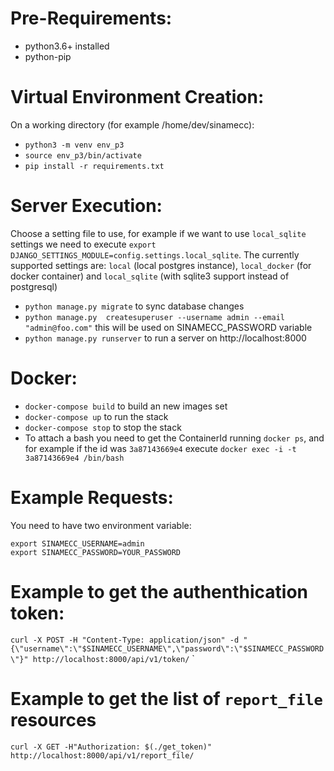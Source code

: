 Pre-Requirements:
=================
- python3.6+ installed
- python-pip

Virtual Environment Creation:
=============================
On a working directory (for example /home/dev/sinamecc):
- `python3 -m venv env_p3`
- `source env_p3/bin/activate`
- `pip install -r requirements.txt`

Server Execution:
=================
Choose a setting file to use, for example if we want to use `local_sqlite` settings we need to execute `export DJANGO_SETTINGS_MODULE=config.settings.local_sqlite`.
The currently supported settings are: `local` (local postgres instance), `local_docker` (for docker container) and `local_sqlite` (with sqlite3 support instead of postgresql)

- `python manage.py migrate` to sync database changes
- `python manage.py  createsuperuser --username admin --email "admin@foo.com"` this will be used on SINAMECC_PASSWORD variable 
- `python manage.py runserver` to run a server on http://localhost:8000


Docker:
========
- `docker-compose build` to build an new images set
- `docker-compose up` to run the stack
- `docker-compose stop` to stop the stack
- To attach a bash you need to get the ContainerId running `docker ps`, and for example if the id was `3a87143669e4` execute `docker exec -i -t 3a87143669e4 /bin/bash`


Example Requests:
=================
You need to have two environment variable:
```
export SINAMECC_USERNAME=admin
export SINAMECC_PASSWORD=YOUR_PASSWORD
```

Example to get the authenthication token:
=========================================
`curl -X POST -H "Content-Type: application/json" -d "{\"username\":\"$SINAMECC_USERNAME\",\"password\":\"$SINAMECC_PASSWORD\"}" http://localhost:8000/api/v1/token/`
`

Example to get the list of `report_file` resources
==================================================
`curl -X GET -H"Authorization: $(./get_token)" http://localhost:8000/api/v1/report_file/`
